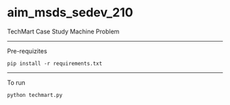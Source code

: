 # aim_msds_sedev_210
TechMart Case Study Machine Problem

---
Pre-requizites

``pip install -r requirements.txt``

---
To run 

``python techmart.py``